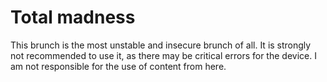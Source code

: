 # Total madness
This brunch is the most unstable and insecure brunch of all. It is strongly not recommended to use it, as there may be critical errors for the device. I am not responsible for the use of content from here.
